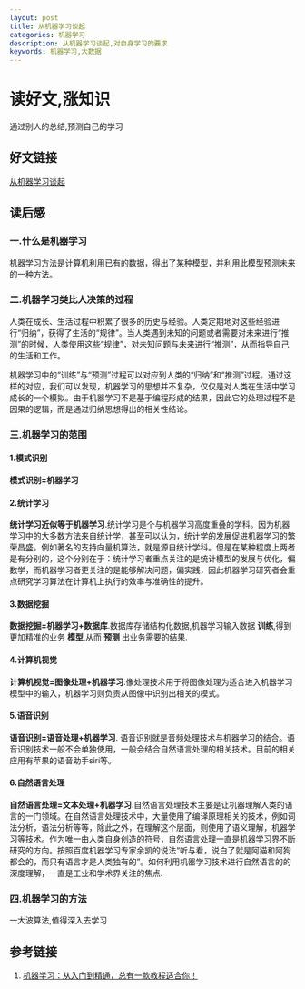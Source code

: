 ```yaml
---
layout: post
title: 从机器学习谈起
categories: 机器学习
description: 从机器学习谈起,对自身学习的要求
keywords: 机器学习,大数据
---
```

# 读好文,涨知识
通过别人的总结,预测自己的学习

## 好文链接
[从机器学习谈起](http://www.cnblogs.com/subconscious/p/4107357.html#first)

## 读后感

### 一.什么是机器学习
机器学习方法是计算机利用已有的数据，得出了某种模型，并利用此模型预测未来的一种方法。

### 二.机器学习类比人决策的过程
人类在成长、生活过程中积累了很多的历史与经验。人类定期地对这些经验进行“归纳”，获得了生活的“规律”。当人类遇到未知的问题或者需要对未来进行“推测”的时候，人类使用这些“规律”，对未知问题与未来进行“推测”，从而指导自己的生活和工作。

机器学习中的“训练”与“预测”过程可以对应到人类的“归纳”和“推测”过程。通过这样的对应，我们可以发现，机器学习的思想并不复杂，仅仅是对人类在生活中学习成长的一个模拟。由于机器学习不是基于编程形成的结果，因此它的处理过程不是因果的逻辑，而是通过归纳思想得出的相关性结论。

### 三.机器学习的范围

#### 1.模式识别
**模式识别=机器学习**

#### 2.统计学习
**统计学习近似等于机器学习**.统计学习是个与机器学习高度重叠的学科。因为机器学习中的大多数方法来自统计学，甚至可以认为，统计学的发展促进机器学习的繁荣昌盛。例如著名的支持向量机算法，就是源自统计学科。但是在某种程度上两者是有分别的，这个分别在于：统计学习者重点关注的是统计模型的发展与优化，偏数学，而机器学习者更关注的是能够解决问题，偏实践，因此机器学习研究者会重点研究学习算法在计算机上执行的效率与准确性的提升。

#### 3.数据挖掘
**数据挖掘=机器学习+数据库**.数据库存储结构化数据,机器学习输入数据 **训练**,得到更加精准的业务 **模型**,从而 **预测** 出业务需要的结果.

#### 4.计算机视觉
**计算机视觉=图像处理+机器学习**.像处理技术用于将图像处理为适合进入机器学习模型中的输入，机器学习则负责从图像中识别出相关的模式。

#### 5.语音识别
**语音识别=语音处理+机器学习**. 语音识别就是音频处理技术与机器学习的结合。语音识别技术一般不会单独使用，一般会结合自然语言处理的相关技术。目前的相关应用有苹果的语音助手siri等。

#### 6.自然语言处理
**自然语言处理=文本处理+机器学习**.自然语言处理技术主要是让机器理解人类的语言的一门领域。在自然语言处理技术中，大量使用了编译原理相关的技术，例如词法分析，语法分析等等，除此之外，在理解这个层面，则使用了语义理解，机器学习等技术。作为唯一由人类自身创造的符号，自然语言处理一直是机器学习界不断研究的方向。按照百度机器学习专家余凯的说法“听与看，说白了就是阿猫和阿狗都会的，而只有语言才是人类独有的”。如何利用机器学习技术进行自然语言的的深度理解，一直是工业和学术界关注的焦点.

### 四.机器学习的方法
一大波算法,值得深入去学习

## 参考链接
1. [机器学习：从入门到精通，总有一款教程适合你！](http://weibo.com/p/1001603930168409331769)
